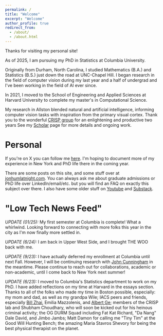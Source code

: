 ```yaml
---
permalink: /
title: "Welcome"
excerpt: "Welcome"
author_profile: true
redirect_from: 
  - /about/
  - /about.html
---
```


Thanks for visiting my personal site!

As of 2025, I am pursuing my PhD in Statistics at Columbia University. 

Originally from Durham, North Carolina, I studied Mathematics (B.A.) and Statistics (B.S.) just down the road at UNC-Chapel Hill. I began research in the field of computer vision during my last year and a half of undergrad and I've been working in the field of AI ever since. 

In 2021, I moved to the School of Engineering and Applied Sciences at Harvard University to complete my master's in Computational Science. 

My research in Allston blended natural and artificial intelligence, informing computer vision tasks with inspiration from the primary visual cortex. Thank you to the wonderful [CRISP group](https://crisp.seas.harvard.edu/) for an enlightening and productive two years See my [Scholar](https://scholar.google.com/citations?user=OHSoU54AAAAJ&hl=en&oi=ao) page for more details and ongoing work.



Personal
=========

If you're on X you can follow me [here](https://x.com/jonhumlatnight). I'm hoping to document more of my experience in New York and PhD life there in the coming year.

There are some posts on this site, and some stuff over at [jonhumlatnight.com](http://www.jonhumlatnight.com/). You can always ask me about graduate admissions or PhD life over LinkedIn/email/etc. but you will find an FAQ on exactly this subject over there. I also have some older stuff on [Youtube](https://www.youtube.com/@jonhuml) and [Substack](substack.com/@jonhuml). 

"Low Tech News Feed"
=========

*UPDATE (01/25):* My first semester at Columbia is complete! What a whirlwind. Looking forward to connecting with more folks this year in the city as I'm now finally more settled in. 

*UPDATE (6/24):* I am back in Upper West Side, and I brought THE WOO back with me.


*UPDATE (9/23):* I have actually deferred my enrollment at Columbia until next Fall. However, I will be continuing research with [John Cunningham](https://stat.columbia.edu/~cunningham/) in the meantime. Please continue to reach out for collaborations, academic or non-academic, until I come back to New York next summer!

*UPDATE (6/23):* I moved to Columbia's Statistics department to work on my PhD. I have added reflections on my time at Harvard in the essays section. Thanks to all of the folks who made my time in Boston possible, especially: my mom and dad, as well as my grandpa Wile; IACS peers and friends, especially [Bill Zhai](https://billyzz.github.io/), Emilia Mazzolenis, and [Albert Ge](https://www.albertge.com/); members of the CRISP lab and Shubham Choudhary, who will soon be kicked out for his heinous criminal activity; the OG DURM Squad including Fat Kat Richard, "Da Nang" Dale David, and Jimbo Jambs; Matt Damon for calling me "Tiny Tim" at the Good Will Hunting Bench; the amazing Maria Stavros Shevory for being the best physical therapist on the planet. 


